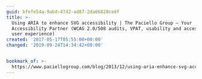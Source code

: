 ```yaml
---
guid: bfefe54a-9abd-47d2-ad87-2da66820cedf
title: >-
  Using ARIA to enhance SVG accessibility | The Paciello Group – Your
  Accessibility Partner (WCAG 2.0/508 audits, VPAT, usability and accessible
  user experience)
created: '2017-05-17T05:55:00+00:00'
changed: '2019-09-24T14:34:42+00:00'


bookmark_of: >-
  https://www.paciellogroup.com/blog/2013/12/using-aria-enhance-svg-accessibility/
---
```




